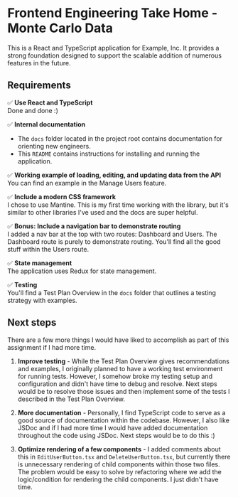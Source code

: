# Frontend Engineering Take Home - Monte Carlo Data

This is a React and TypeScript application for Example, Inc. It provides a strong foundation designed to support the scalable addition of numerous features in the future.

## Requirements

✅ **Use React and TypeScript**<br>
Done and done :)

✅ **Internal documentation**

-   The `docs` folder located in the project root contains documentation for orienting new engineers.
-   This `README` contains instructions for installing and running the application.

✅ **Working example of loading, editing, and updating data from the API**<br>
You can find an example in the Manage Users feature.

✅ **Include a modern CSS framework**<br>
I chose to use Mantine. This is my first time working with the library, but it's similar to other libraries I've used and the docs are super helpful.

✅ **Bonus: Include a navigation bar to demonstrate routing**<br>
I added a nav bar at the top with two routes: Dashboard and Users. The Dashboard route is purely to demonstrate routing. You'll find all the good stuff within the Users route.

✅ **State management**<br>
The application uses Redux for state management.

✅ **Testing**<br>
You'll find a Test Plan Overview in the `docs` folder that outlines a testing strategy with examples.

## Next steps

There are a few more things I would have liked to accomplish as part of this assignment if I had more time.

1. **Improve testing** - While the Test Plan Overview gives recommendations and examples, I originally planned to have a working test environment for running tests. However, I somehow broke my testing setup and configuration and didn't have time to debug and resolve. Next steps would be to resolve those issues and then implement some of the tests I described in the Test Plan Overview.

2. **More documentation** - Personally, I find TypeScript code to serve as a good source of documentation within the codebase. However, I also like JSDoc and if I had more time I would have added documentation throughout the code using JSDoc. Next steps would be to do this :)

3. **Optimize rendering of a few components** - I added comments about this in `EditUserButton.tsx` and `DeleteUserButton.tsx`, but currently there is unnecessary rendering of child components within those two files. The problem would be easy to solve by refactoring where we add the logic/condition for rendering the child components. I just didn't have time.
